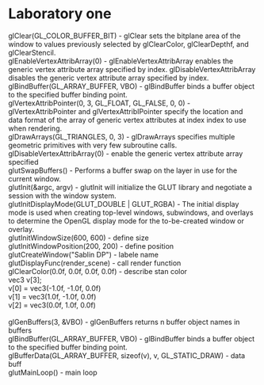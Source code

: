 # Laboratory one
glClear(GL_COLOR_BUFFER_BIT) - glClear sets the bitplane area of the window to values previously selected by glClearColor, glClearDepthf, and glClearStencil.
<br>
glEnableVertexAttribArray(0) - glEnableVertexAttribArray enables the generic vertex attribute array specified by index. glDisableVertexAttribArray disables the generic vertex attribute array specified by index.
<br>
glBindBuffer(GL_ARRAY_BUFFER, VBO) - glBindBuffer binds a buffer object to the specified buffer binding point.
<br>
glVertexAttribPointer(0, 3, GL_FLOAT, GL_FALSE, 0, 0) - glVertexAttribPointer and glVertexAttribIPointer specify the location and data format of the array of generic vertex attributes at index index to use when rendering.
<br>
glDrawArrays(GL_TRIANGLES, 0, 3) - glDrawArrays specifies multiple geometric primitives with very few subroutine calls.
<br>
glDisableVertexAttribArray(0) - enable the generic vertex attribute array specified
<br>
glutSwapBuffers() - Performs a buffer swap on the layer in use for the current window. 
<br>
glutInit(&argc, argv) - glutInit will initialize the GLUT library and negotiate a session with the window system.
<br>
glutInitDisplayMode(GLUT_DOUBLE | GLUT_RGBA) - The initial display mode is used when creating top-level windows, subwindows, and overlays to determine the OpenGL display mode for the to-be-created window or overlay.
<br>
glutInitWindowSize(600, 600) - define size
<br>
glutInitWindowPosition(200, 200) - define position
<br>
glutCreateWindow("Sablin DP") - labele name
<br>
glutDisplayFunc(render_scene) - call render function
<br>
glClearColor(0.0f, 0.0f, 0.0f, 0.0f) - describe stan color
<br>
vec3 v[3];<br>
v[0] = vec3(-1.0f, -1.0f, 0.0f)<br>
v[1] = vec3(1.0f, -1.0f, 0.0f)<br>
v[2] = vec3(0.0f, 1.0f, 0.0f)<br>
<br>
glGenBuffers(3, &VBO) - glGenBuffers returns n buffer object names in buffers
<br>
glBindBuffer(GL_ARRAY_BUFFER, VBO) - glBindBuffer binds a buffer object to the specified buffer binding point.
<br>
glBufferData(GL_ARRAY_BUFFER, sizeof(v), v, GL_STATIC_DRAW) - data buff
<br>
glutMainLoop() - main loop
<br>
